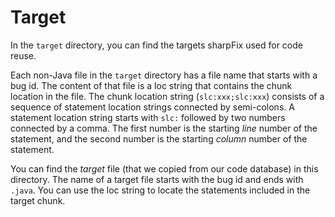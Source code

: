 # Target

In the `target` directory, you can find the targets sharpFix used for code reuse.

Each non-Java file in the `target` directory has a file name that starts with a bug id. The content of that file is a loc string that contains the chunk location in the file. The chunk location string (`slc:xxx;slc:xxx`) consists of a sequence of statement location strings connected by semi-colons. A statement location string starts with `slc:` followed by two numbers connected by a comma. The first number is the starting *line* number of the statement, and the second number is the starting *column* number of the statement.

You can find the *target* file (that we copied from our code database) in this directory. The name of a target file starts with the bug id and ends with `.java`. You can use the loc string to locate the statements included in the target chunk.